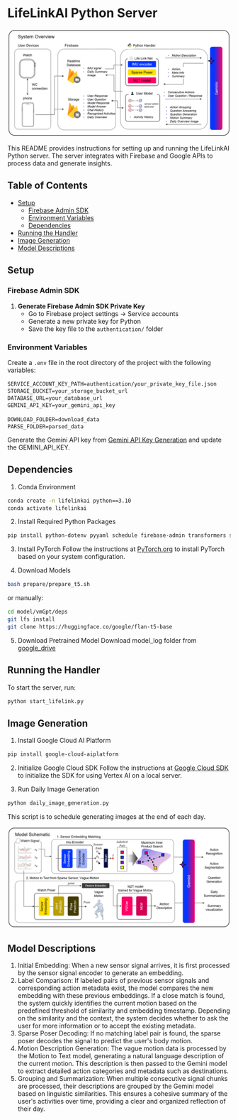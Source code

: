 # LifeLinkAI Python Server
![LifeLinkAI System Overview](./system_overview.png)

This README provides instructions for setting up and running the LifeLinkAI Python server. The server integrates with Firebase and Google APIs to process data and generate insights.

## Table of Contents

- [Setup](#setup)
  - [Firebase Admin SDK](#firebase-admin-sdk)
  - [Environment Variables](#environment-variables)
  - [Dependencies](#dependencies)
- [Running the Handler](#running-the-handler)
- [Image Generation](#image-generation)
- [Model Descriptions](#model-descriptions)

## Setup

### Firebase Admin SDK

1. **Generate Firebase Admin SDK Private Key**
   - Go to Firebase project settings → Service accounts
   - Generate a new private key for Python
   - Save the key file to the `authentication/` folder

### Environment Variables

Create a `.env` file in the root directory of the project with the following variables:

```plaintext
SERVICE_ACCOUNT_KEY_PATH=authentication/your_private_key_file.json
STORAGE_BUCKET=your_storage_bucket_url
DATABASE_URL=your_database_url
GEMINI_API_KEY=your_gemini_api_key

DOWNLOAD_FOLDER=download_data
PARSE_FOLDER=parsed_data
```
Generate the Gemini API key from [Gemini API Key Generation](https://aistudio.google.com/app/apikey) and update the GEMINI_API_KEY.
 

## Dependencies
1. Conda Environment
```bash
conda create -n lifelinkai python==3.10
conda activate lifelinkai
```

2. Install Required Python Packages
```bash
pip install python-dotenv pyyaml schedule firebase-admin transformers scipy google-generativeai
```

3. Install PyTorch
Follow the instructions at [PyTorch.org](https://pytorch.org/get-started/locally/) to install PyTorch based on your system configuration.

4. Download Models
```bash
bash prepare/prepare_t5.sh
```
or manually:
```bash
cd model/vmGpt/deps
git lfs install
git clone https://huggingface.co/google/flan-t5-base
```
5. Download Pretrained Model
Download model_log folder from [google_drive](https://drive.google.com/drive/folders/1_vGg8MtB8ZGIyeM4udXt6K5TSnqrZ6Vw?usp=drive_link)

## Running the Handler
To start the server, run:
```bash
python start_lifelink.py
```

## Image Generation
1. Install Google Cloud AI Platform
```bash
pip install google-cloud-aiplatform
```
2. Initialize Google Cloud SDK
Follow the instructions at [Google Cloud SDK](https://cloud.google.com/sdk/docs/install-sdk) to initialize the SDK for using Vertex AI on a local server.

3. Run Daily Image Generation
```bash
python daily_image_generation.py
```
This script is to schedule generating images at the end of each day.


![LifeLinkAI Model](./model_overview.png)

## Model Descriptions
1. Initial Embedding: When a new sensor signal arrives, it is first processed by the sensor signal encoder to generate an embedding.
2. Label Comparison: If labeled pairs of previous sensor signals and corresponding action metadata exist, the model compares the new embedding with these previous embeddings. If a close match is found, the system quickly identifies the current motion based on the predefined threshold of similarity and embedding timestamp. Depending on the similarity and the context, the system decides whether to ask the user for more information or to accept the existing metadata.
3. Sparse Poser Decoding: If no matching label pair is found, the sparse poser decodes the signal to predict the user's body motion.
4. Motion Description Generation: The vague motion data is processed by the Motion to Text model, generating a natural language description of the current motion. This description is then passed to the Gemini model to extract detailed action categories and metadata such as destinations.
5. Grouping and Summarization: When multiple consecutive signal chunks are processed, their descriptions are grouped by the Gemini model based on linguistic similarities. This ensures a cohesive summary of the user's activities over time, providing a clear and organized reflection of their day.


